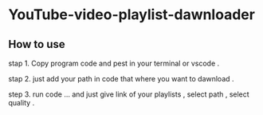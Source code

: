 # YouTube-video-playlist-dawnloader

## How to use 
stap 1.
Copy program code and pest in your terminal or vscode . 

stap 2. 
just add your path in code that where you want to dawnload . 

step 3. 
run code ...
and just give link of your playlists , select path , select quality .
